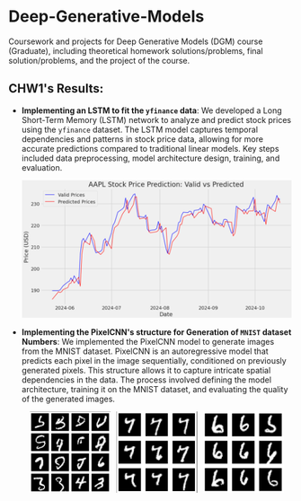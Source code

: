# Deep-Generative-Models
Coursework and projects for Deep Generative Models (DGM) course (Graduate), including theoretical homework solutions/problems, final solution/problems, and the project of the course.

## CHW1's Results:
- **Implementing an LSTM to fit the `yfinance` data**:
  We developed a Long Short-Term Memory (LSTM) network to analyze and predict stock prices using the `yfinance` dataset. The LSTM model captures temporal dependencies and patterns in stock price data, allowing for more accurate predictions compared to traditional linear models. Key steps included data preprocessing, model architecture design, training, and evaluation.

  <div align="center">
    <img src="https://github.com/MohammadParsaTheFirst/Deep-generative-models-course/blob/main/CHW1/results/LSTM_Result2.png?raw=true" alt="LSTM Results" width="500"/>
  </div>

- **Implementing the PixelCNN's structure for Generation of `MNIST` dataset Numbers**:
  We implemented the PixelCNN model to generate images from the MNIST dataset. PixelCNN is an autoregressive model that predicts each pixel in the image sequentially, conditioned on previously generated pixels. This structure allows it to capture intricate spatial dependencies in the data. The process involved defining the model architecture, training it on the MNIST dataset, and evaluating the quality of the generated images.

  <div style="display: flex; justify-content: center;">
    <img src="https://github.com/MohammadParsaTheFirst/Deep-generative-models-course/blob/main/CHW1/results/Pixelcnn_Result1.png?raw=true" alt="LSTM Results" width="30%" style="margin-right: 10px;"/>
    <img src="https://github.com/MohammadParsaTheFirst/Deep-generative-models-course/blob/main/CHW1/results/Pixelcnn_Result2.png?raw=true" alt="PixelCNN Results" width="30%" style="margin-right: 10px;"/>
    <img src="https://github.com/MohammadParsaTheFirst/Deep-generative-models-course/blob/main/CHW1/results/Pixelcnn_Result3.png?raw=true" alt="Additional Results" width="30%"/>
  </div>
